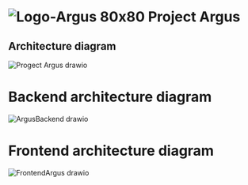 # ![Logo-Argus 80x80](https://github.com/FYP-Event-tracking/.github/assets/92631934/eab9ed1c-5e61-44df-9206-295a93e9c492) Project Argus

## Architecture diagram

![Progect Argus drawio](https://github.com/FYP-Event-tracking/.github/assets/92631934/409c39b4-0005-475a-bc5c-4210c3862739)

# Backend architecture diagram

![ArgusBackend drawio](https://github.com/FYP-Event-tracking/.github/assets/92631934/6e8d633d-4b2c-4e08-b558-d8004e392443)

# Frontend architecture diagram

![FrontendArgus drawio](https://github.com/FYP-Event-tracking/.github/assets/92631934/90374fa8-2a47-492c-bb59-5fa3810a596a)
